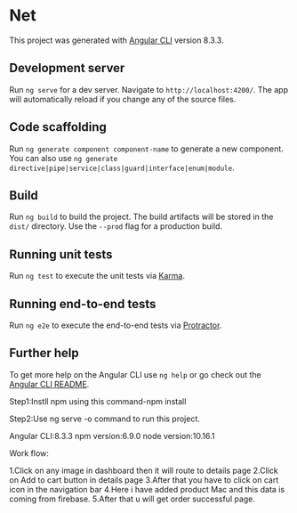 # Net

This project was generated with [Angular CLI](https://github.com/angular/angular-cli) version 8.3.3.

## Development server

Run `ng serve` for a dev server. Navigate to `http://localhost:4200/`. The app will automatically reload if you change any of the source files.

## Code scaffolding

Run `ng generate component component-name` to generate a new component. You can also use `ng generate directive|pipe|service|class|guard|interface|enum|module`.

## Build

Run `ng build` to build the project. The build artifacts will be stored in the `dist/` directory. Use the `--prod` flag for a production build.

## Running unit tests

Run `ng test` to execute the unit tests via [Karma](https://karma-runner.github.io).

## Running end-to-end tests

Run `ng e2e` to execute the end-to-end tests via [Protractor](http://www.protractortest.org/).

## Further help

To get more help on the Angular CLI use `ng help` or go check out the [Angular CLI README](https://github.com/angular/angular-cli/blob/master/README.md).




<!-- How to run this project -->

Step1:Instll npm using this command-npm install

Step2:Use ng serve -o command to run this project.

Angular CLI:8.3.3
npm version:6.9.0
node version:10.16.1

Work flow:

1.Click on any image in dashboard then it will route to details page
2.Click on Add to cart button in details page
3.After that you have to click on cart icon in the navigation bar
4.Here i have added product Mac and this data is coming from firebase.
5.After that u will get order successful page.
